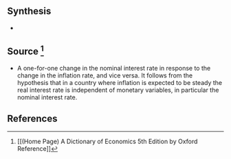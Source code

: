 ## Synthesis
- 
## Source [^1]
- A one-for-one change in the nominal interest rate in response to the change in the inflation rate, and vice versa. It follows from the hypothesis that in a country where inflation is expected to be steady the real interest rate is independent of monetary variables, in particular the nominal interest rate.
## References

[^1]: [[(Home Page) A Dictionary of Economics 5th Edition by Oxford Reference]]